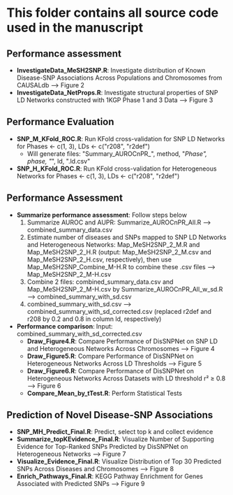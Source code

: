 # This folder contains all source code used in the manuscript

## Performance assessment
- **InvestigateData_MeSH2SNP.R**: Investigate distribution of Known Disease-SNP Associations Across Populations and Chromosomes from CAUSALdb --> Figure 2
- **InvestigateData_NetProps.R**: Investigate structural properties of SNP LD Networks constructed with 1KGP Phase 1 and 3 Data --> Figure 3
  
## Performance Evaluation
- **SNP_M_KFold_ROC.R**: Run KFold cross-validation for SNP LD Networks for Phases <- c(1, 3), LDs <- c("r208", "r2def")
  - Will generate files: "Summary_AUROCnPR_", method, "_Phase", phase, "_", ld, ".ld.csv"
- **SNP_H_KFold_ROC.R**: Run KFold cross-validation for Heterogeneous Networks for Phases <- c(1, 3), LDs <- c("r208", "r2def")

## Performance Assessment
- **Summarize performance assessment**: Follow steps below
    1. Summarize AUROC and AUPR: Summarize_AUROCnPR_All.R --> combined_summary_data.csv
    2. Estimate number of diseases and SNPs mapped to SNP LD Networks and Heterogeneous Networks: Map_MeSH2SNP_2_M.R and Map_MeSH2SNP_2_H.R (output: Map_MeSH2SNP_2_M.csv and Map_MeSH2SNP_2_H.csv, respectively), then use Map_MeSH2SNP_Combine_M-H.R to combine these .csv files --> Map_MeSH2SNP_2_M-H.csv 
    3. Combine 2 files: combined_summary_data.csv and Map_MeSH2SNP_2_M-H.csv by Summarize_AUROCnPR_All_w_sd.R --> combined_summary_with_sd.csv
    4. combined_summary_with_sd.csv --> combined_summary_with_sd_corrected.csv (replaced r2def and r208 by 0.2 and 0.8 in column ld, respectively)
- **Performance comparison**: Input: combined_summary_with_sd_corrected.csv
  - **Draw_Figure4.R**: Compare Performance of DisSNPNet on SNP LD and Heterogeneous Networks Across Chromosomes --> Figure 4
  - **Draw_Figure5.R**: Compare Performance of DisSNPNet on Heterogeneous Networks Across LD Thresholds --> Figure 5
  - **Draw_Figure6.R**: Compare Performance of DisSNPNet on Heterogeneous Networks Across Datasets with LD threshold r² ≥ 0.8 --> Figure 6
  - **Compare_Mean_by_tTest.R**: Perform Statistical Tests
 
## Prediction of Novel Disease-SNP Associations
  - **SNP_MH_Predict_Final.R**: Predict, select top k and collect evidence
  - **Summarize_topKEvidence_Final.R**: Visualize Number of Supporting Evidence for Top-Ranked SNPs Predicted by DisSNPNet on Heterogeneous Networks --> Figure 7
  - **Visualize_Evidence_Final.R**: Visualize Distribution of Top 30 Predicted SNPs Across Diseases and Chromosomes  --> Figure 8
  - **Enrich_Pathways_Final.R**: KEGG Pathway Enrichment for Genes Associated with Predicted SNPs --> Figure 9

